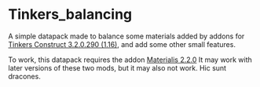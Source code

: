 # Tinkers_balancing
A simple datapack made to balance some materials added by addons for [Tinkers Construct 3.2.0.290 (1.16)](https://www.curseforge.com/minecraft/mc-mods/tinkers-construct), and add some other small features.

To work, this datapack requires the addon [Materialis 2.2.0](https://www.curseforge.com/minecraft/mc-mods/materialis)
It may work with later versions of these two mods, but it may also not work. Hic sunt dracones.
